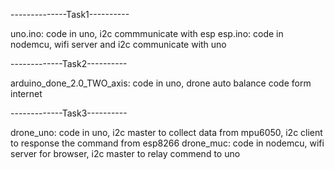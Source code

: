 --------------Task1---------- 

uno.ino: code in uno, i2c commmunicate with esp
esp.ino: code in nodemcu, wifi server and i2c communicate with uno

-------------Task2----------

arduino_done_2.0_TWO_axis: code in uno, drone auto balance code form internet

-------------Task3---------- 

drone_uno: code in uno, i2c master to collect data from mpu6050, i2c client to response the command from esp8266
drone_muc: code in nodemcu, wifi server for browser, i2c master to relay commend to uno

